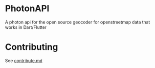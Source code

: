 # PhotonAPI

A photon api for the open source geocoder for openstreetmap data that works in Dart/Flutter

# Contributing
See [contribute.md](docs/contribute.md)
